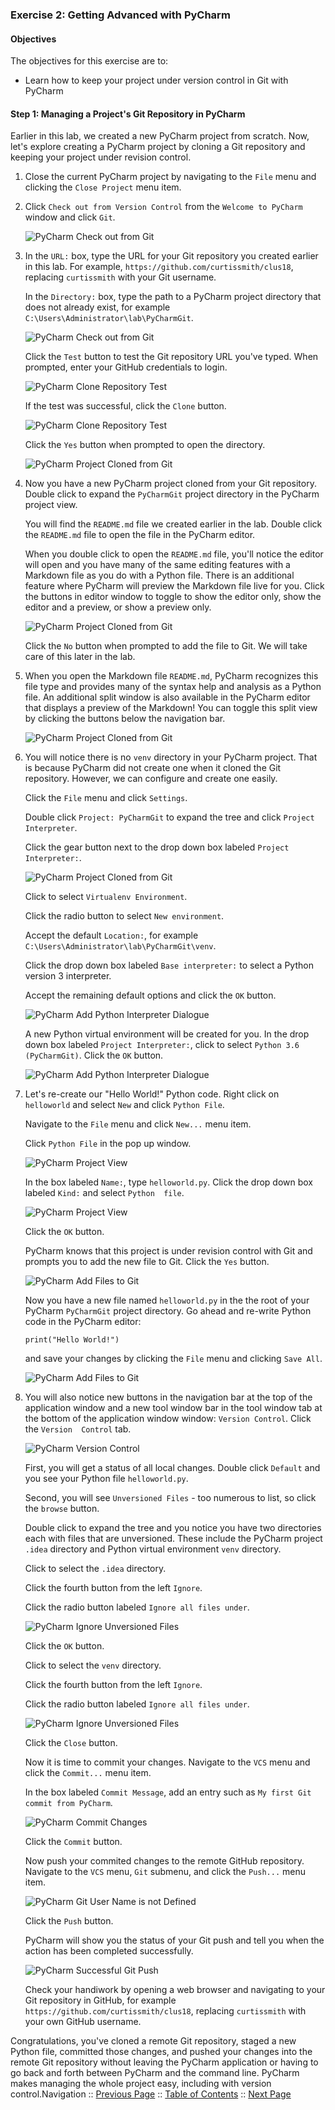 
### Exercise 2: Getting Advanced with PyCharm

#### Objectives

The objectives for this exercise are to:

* Learn how to keep your project under version control in Git with PyCharm

#### Step 1: Managing a Project's Git Repository in PyCharm

Earlier in this lab, we created a new PyCharm project from scratch.  Now, let's explore creating a PyCharm project by
cloning a Git repository and keeping your project under revision control.

1.  Close the current PyCharm project by navigating to the `File` menu and clicking the `Close Project` menu 
item.

2. Click `Check out from Version Control` from the `Welcome to PyCharm` window and click `Git`.
    
    ![PyCharm Check out from Git](assets/PyCharm-22.png)

4. In the `URL:` box, type the URL for your Git repository you created earlier in this lab.  For example, 
`https://github.com/curtissmith/clus18`, replacing `curtissmith` with your Git username.
    
    In the `Directory:` box, type the path to a PyCharm project directory that does not already exist, for example 
    `C:\Users\Administrator\lab\PyCharmGit`.
    
    ![PyCharm Check out from Git](assets/PyCharm-23.png)
    
    Click the `Test` button to test the Git repository URL you've typed.  When prompted, enter your GitHub 
    credentials to login.
    
    ![PyCharm Clone Repository Test](assets/PyCharm-24.png)
    
    If the test was successful, click the `Clone` button.
    
    ![PyCharm Clone Repository Test](assets/PyCharm-25.png)
    
    Click the `Yes` button when prompted to open the directory.
    
    ![PyCharm Project Cloned from Git](assets/PyCharm-26.png)
    
5. Now you have a new PyCharm project cloned from your Git repository.  Double click to expand the `PyCharmGit` 
project directory in the PyCharm project view.
    
    You will find the `README.md` file we created earlier in the lab.  Double click the `README.md` file to open the 
    file in the PyCharm editor.
    
    When you double click to open the `README.md` file, you'll notice the editor will open and you have many of the 
    same editing features with a Markdown file as you do with a Python file.  There is an additional feature where 
    PyCharm will preview the Markdown file live for you.  Click the buttons in editor window to toggle to show the 
    editor only, show the editor and a preview, or show a preview only.
    
    ![PyCharm Project Cloned from Git](assets/PyCharm-27.png)
    
    Click the `No` button when prompted to add the file to Git.  We will take care of this later in the lab.

6. When you open the Markdown file `README.md`, PyCharm recognizes this file type and provides many of the syntax 
help and analysis as a Python file.  An additional split window is also available in the PyCharm editor that displays 
a preview of the Markdown!  You can toggle this split view by clicking the buttons below the navigation bar.
    
    ![PyCharm Project Cloned from Git](assets/PyCharm-28.png)

6.  You will notice there is no `venv` directory in your PyCharm project.  That is because PyCharm did not create one 
when it cloned the Git repository.  However, we can configure and create one easily.
    
    Click the `File` menu and click `Settings`.
    
    Double click `Project: PyCharmGit` to expand the tree and click `Project Interpreter`.
    
    Click the gear button next to the drop down box labeled `Project Interpreter:`.
    
    ![PyCharm Project Cloned from Git](assets/PyCharm-29.png)
    
    Click to select `Virtualenv Environment`.
    
    Click the radio button to select `New environment`.
    
    Accept the default `Location:`, for example `C:\Users\Administrator\lab\PyCharmGit\venv`.
    
    Click the drop down box labeled `Base interpreter:` to select a Python version 3 interpreter.
    
    Accept the remaining default options and click the `OK` button.
    
    ![PyCharm Add Python Interpreter Dialogue](assets/PyCharm-30.png)
    
    A new Python virtual environment will be created for you.  In the drop down box labeled `Project Interpreter:`, 
    click to select `Python 3.6 (PyCharmGit)`.  Click the `OK` button.
    
    ![PyCharm Add Python Interpreter Dialogue](assets/PyCharm-31.png)
    
7. Let's re-create our "Hello World!" Python code.  Right click on `helloworld` and select `New` and click `Python
File`.
    
    Navigate to the `File` menu and click `New...` menu item.
    
    Click `Python File` in the pop up window.
    
    ![PyCharm Project View](assets/PyCharm-32.png)
    
    In the box labeled `Name:`, type `helloworld.py`.  Click the drop down box labeled `Kind:` and select `Python 
    file`.
    
    ![PyCharm Project View](assets/PyCharm-33.png)
    
    Click the `OK` button.
    
    PyCharm knows that this project is under revision control with Git and prompts you to add the new 
    file to Git.  Click the `Yes` button.
        
    ![PyCharm Add Files to Git](assets/PyCharm-34.png)
    
    Now you have a new file named `helloworld.py` in the the root of your PyCharm `PyCharmGit` project directory.
    Go ahead and re-write Python code in the PyCharm editor:
    
    ```
    print("Hello World!")
    
    ```
    
    and save your changes by clicking the `File` menu and clicking `Save All`.
    
    ![PyCharm Add Files to Git](assets/PyCharm-35.png)

8. You will also notice new buttons in the navigation bar at the top of the application window and a new tool window bar
in the tool window tab at the bottom of the application window window: `Version Control`.  Click the `Version 
Control` tab.
    
    ![PyCharm Version Control](assets/PyCharm-36.png)
    
    First, you will get a status of all local changes.  Double click `Default` and you see your Python file 
    `helloworld.py`.
    
    Second, you will see `Unversioned Files` - too numerous to list, so click the `browse` button.
    
    Double click to expand the tree and you notice you have two directories each with files that are 
    unversioned.  These include the PyCharm project `.idea` directory and Python virtual environment `venv` 
    directory.
    
    Click to select the `.idea` directory.
    
    Click the fourth button from the left `Ignore`.
    
    Click the radio button labeled `Ignore all files under`.
    
    ![PyCharm Ignore Unversioned Files](assets/PyCharm-37.png)
        
    Click the `OK` button.
    
    Click to select the `venv` directory.
    
    Click the fourth button from the left `Ignore`.
    
    Click the radio button labeled `Ignore all files under`.
    
    ![PyCharm Ignore Unversioned Files](assets/PyCharm-38.png)
    
    Click the `Close` button.
    
    Now it is time to commit your changes.  Navigate to the `VCS` menu and click the `Commit...` menu item.
    
    In the box labeled `Commit Message`, add an entry such as `My first Git commit from PyCharm`.
    
    ![PyCharm Commit Changes](assets/PyCharm-39.png)
    
    Click the `Commit` button.
    
    Now push your commited changes to the remote GitHub repository.  Navigate to the `VCS` menu, `Git` submenu, and 
    click the `Push...` menu item.
    
    ![PyCharm Git User Name is not Defined](assets/PyCharm-40.png)
    
    Click the `Push` button.
        
    PyCharm will show you the status of your Git push and tell you when the action has been completed successfully.
    
    ![PyCharm Successful Git Push](assets/PyCharm-41.png)
    
    Check your handiwork by opening a web browser and navigating to your Git repository in GitHub, for 
    example `https://github.com/curtissmith/clus18`, replacing `curtissmith` with your own GitHub username.
    
Congratulations, you've cloned a remote Git repository, staged a new Python file, committed those changes, and pushed
your changes into the remote Git repository without leaving the PyCharm application or having to go back and 
forth between PyCharm and the command line.  PyCharm makes managing the whole project easy, including with version 
control.Navigation :: [Previous Page](LTRDEV-1100-05a2-PyCharm-Ex1.md) :: [Table of Contents](LTRDEV-1100-00-Intro.md#table-of-contents) :: [Next Page](LTRDEV-1100-05a1-PyCharm.md)

